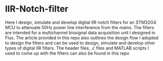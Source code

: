 # IIR-Notch-filter
Here I design, simulate and develop digital IIR notch filters for an STM32G4 MCU to attenuate 50Hz power line interference from the mains. The filters are intended for a multichannel biosignal data acquisition unit I designed in Flux. The article provided in this repo also outlines the design flow I adopted to design the filters and can be used to design, simulate and develop other types of digital IIR filters. The header files, .c files and MATLAB scripts I used to come up with the filters can also be found in this repo 
